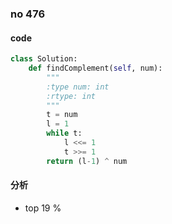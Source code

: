 ### no 476

#### code

```python
class Solution:
    def findComplement(self, num):
        """
        :type num: int
        :rtype: int
        """
        t = num
        l = 1
        while t:
            l <<= 1
            t >>= 1
        return (l-1) ^ num
```

#### 分析 

- top 19 %
